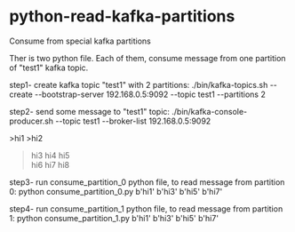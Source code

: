 # python-read-kafka-partitions
Consume from special kafka partitions

Ther is two python file. Each of them, consume message from one partition of "test1" kafka topic.


step1- create kafka topic "test1" with 2 partitions:
./bin/kafka-topics.sh --create --bootstrap-server 192.168.0.5:9092 --topic test1 --partitions 2

step2- send some message to "test1" topic:
./bin/kafka-console-producer.sh --topic test1 --broker-list 192.168.0.5:9092

\>hi1
\>hi2
>hi3
>hi4
>hi5     
>hi6
>hi7
>hi8

step3- run consume_partition_0 python file, to read message from partition 0:
python consume_partition_0.py 
b'hi1'
b'hi3'
b'hi5'
b'hi7'


step4- run consume_partition_1 python file, to read message from partition 1:
python consume_partition_1.py 
b'hi1'
b'hi3'
b'hi5'
b'hi7'
